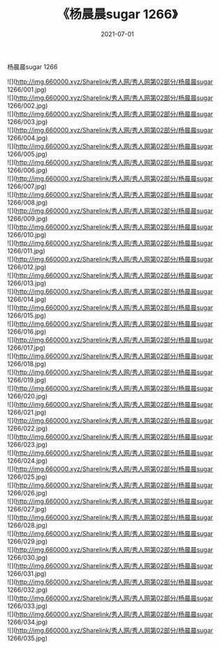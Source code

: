 ﻿---
layout: post
title:  《杨晨晨sugar 1266》
date:   2021-07-01
img: http://img.660000.xyz/Sharelink/秀人网/秀人网第02部分/杨晨晨sugar 1266/000.jpg
categories: [美女, 清纯, 唯美]
---

杨晨晨sugar 1266

  ![](http://img.660000.xyz/Sharelink/秀人网/秀人网第02部分/杨晨晨sugar 1266/001.jpg) <br> ![](http://img.660000.xyz/Sharelink/秀人网/秀人网第02部分/杨晨晨sugar 1266/002.jpg) <br> ![](http://img.660000.xyz/Sharelink/秀人网/秀人网第02部分/杨晨晨sugar 1266/003.jpg) <br> ![](http://img.660000.xyz/Sharelink/秀人网/秀人网第02部分/杨晨晨sugar 1266/004.jpg) <br> ![](http://img.660000.xyz/Sharelink/秀人网/秀人网第02部分/杨晨晨sugar 1266/005.jpg) <br> ![](http://img.660000.xyz/Sharelink/秀人网/秀人网第02部分/杨晨晨sugar 1266/006.jpg) <br> ![](http://img.660000.xyz/Sharelink/秀人网/秀人网第02部分/杨晨晨sugar 1266/007.jpg) <br> ![](http://img.660000.xyz/Sharelink/秀人网/秀人网第02部分/杨晨晨sugar 1266/008.jpg) <br> ![](http://img.660000.xyz/Sharelink/秀人网/秀人网第02部分/杨晨晨sugar 1266/009.jpg) <br> ![](http://img.660000.xyz/Sharelink/秀人网/秀人网第02部分/杨晨晨sugar 1266/010.jpg) <br> ![](http://img.660000.xyz/Sharelink/秀人网/秀人网第02部分/杨晨晨sugar 1266/011.jpg) <br> ![](http://img.660000.xyz/Sharelink/秀人网/秀人网第02部分/杨晨晨sugar 1266/012.jpg) <br> ![](http://img.660000.xyz/Sharelink/秀人网/秀人网第02部分/杨晨晨sugar 1266/013.jpg) <br> ![](http://img.660000.xyz/Sharelink/秀人网/秀人网第02部分/杨晨晨sugar 1266/014.jpg) <br> ![](http://img.660000.xyz/Sharelink/秀人网/秀人网第02部分/杨晨晨sugar 1266/015.jpg) <br> ![](http://img.660000.xyz/Sharelink/秀人网/秀人网第02部分/杨晨晨sugar 1266/016.jpg) <br> ![](http://img.660000.xyz/Sharelink/秀人网/秀人网第02部分/杨晨晨sugar 1266/017.jpg) <br> ![](http://img.660000.xyz/Sharelink/秀人网/秀人网第02部分/杨晨晨sugar 1266/018.jpg) <br> ![](http://img.660000.xyz/Sharelink/秀人网/秀人网第02部分/杨晨晨sugar 1266/019.jpg) <br> ![](http://img.660000.xyz/Sharelink/秀人网/秀人网第02部分/杨晨晨sugar 1266/020.jpg) <br> ![](http://img.660000.xyz/Sharelink/秀人网/秀人网第02部分/杨晨晨sugar 1266/021.jpg) <br> ![](http://img.660000.xyz/Sharelink/秀人网/秀人网第02部分/杨晨晨sugar 1266/022.jpg) <br> ![](http://img.660000.xyz/Sharelink/秀人网/秀人网第02部分/杨晨晨sugar 1266/023.jpg) <br> ![](http://img.660000.xyz/Sharelink/秀人网/秀人网第02部分/杨晨晨sugar 1266/024.jpg) <br> ![](http://img.660000.xyz/Sharelink/秀人网/秀人网第02部分/杨晨晨sugar 1266/025.jpg) <br> ![](http://img.660000.xyz/Sharelink/秀人网/秀人网第02部分/杨晨晨sugar 1266/026.jpg) <br> ![](http://img.660000.xyz/Sharelink/秀人网/秀人网第02部分/杨晨晨sugar 1266/027.jpg) <br> ![](http://img.660000.xyz/Sharelink/秀人网/秀人网第02部分/杨晨晨sugar 1266/028.jpg) <br> ![](http://img.660000.xyz/Sharelink/秀人网/秀人网第02部分/杨晨晨sugar 1266/029.jpg) <br> ![](http://img.660000.xyz/Sharelink/秀人网/秀人网第02部分/杨晨晨sugar 1266/030.jpg) <br> ![](http://img.660000.xyz/Sharelink/秀人网/秀人网第02部分/杨晨晨sugar 1266/031.jpg) <br> ![](http://img.660000.xyz/Sharelink/秀人网/秀人网第02部分/杨晨晨sugar 1266/032.jpg) <br> ![](http://img.660000.xyz/Sharelink/秀人网/秀人网第02部分/杨晨晨sugar 1266/033.jpg) <br> ![](http://img.660000.xyz/Sharelink/秀人网/秀人网第02部分/杨晨晨sugar 1266/034.jpg) <br> ![](http://img.660000.xyz/Sharelink/秀人网/秀人网第02部分/杨晨晨sugar 1266/035.jpg) <br>